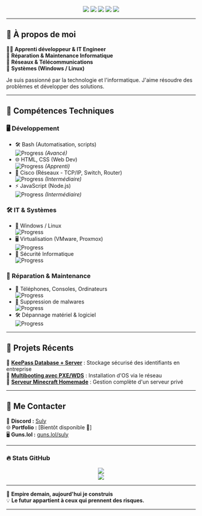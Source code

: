 <p align="center">
    <img src="https://img.shields.io/badge/Bash-blue?style=for-the-badge&logo=gnu-bash&logoColor=white" />
    <img src="https://img.shields.io/badge/HTML-orange?style=for-the-badge&logo=html5&logoColor=white" />
    <img src="https://img.shields.io/badge/CSS-blue?style=for-the-badge&logo=css3&logoColor=white" />
    <img src="https://img.shields.io/badge/Cisco-lightgrey?style=for-the-badge&logo=cisco&logoColor=white" />
    <img src="https://img.shields.io/badge/JavaScript-yellow?style=for-the-badge&logo=javascript&logoColor=white" />
</p>

---

## 🌟 À propos de moi
👨‍💻 **Apprenti développeur & IT Engineer**  
🔧 **Réparation & Maintenance Informatique**  
📡 **Réseaux & Télécommunications**  
💾 **Systèmes (Windows / Linux)**  

Je suis passionné par la technologie et l'informatique. J'aime résoudre des problèmes et développer des solutions.

---

## 🚀 Compétences Techniques

### 🖥️ Développement
- 🛠️ Bash (Automatisation, scripts)  
    ![Progress](https://geps.dev/progress/90) *(Avancé)*  
- 🌐 HTML, CSS (Web Dev)  
    ![Progress](https://geps.dev/progress/45) *(Apprenti)*  
- 🔌 Cisco (Réseaux - TCP/IP, Switch, Router)  
    ![Progress](https://geps.dev/progress/60) *(Intermédiaire)*  
- ⚡ JavaScript (Node.js)  
    ![Progress](https://geps.dev/progress/65) *(Intermédiaire)*

### 🛠️ IT & Systèmes
- 💾 Windows / Linux  
    ![Progress](https://geps.dev/progress/90)
- 🖥️ Virtualisation (VMware, Proxmox)  
    ![Progress](https://geps.dev/progress/60)
- 🔐 Sécurité Informatique  
    ![Progress](https://geps.dev/progress/85)

### 🔧 Réparation & Maintenance
- 📱 Téléphones, Consoles, Ordinateurs  
    ![Progress](https://geps.dev/progress/90)
- 🦠 Suppression de malwares  
    ![Progress](https://geps.dev/progress/75)
- 🛠️ Dépannage matériel & logiciel  
    ![Progress](https://geps.dev/progress/90)

---

## 📂 Projets Récents

📌 **[KeePass Database + Server](#)** : Stockage sécurisé des identifiants en entreprise  
📌 **[Multibooting avec PXE/WDS](#)** : Installation d'OS via le réseau  
📌 **[Serveur Minecraft Homemade](#)** : Gestion complète d'un serveur privé  

---

## 📡 Me Contacter

💬 **Discord :** [Suly](https://discord.com/users/1017441995196739685)  
🌐 **Portfolio :** [Bientôt disponible 🚧]  
🖥️ **Guns.lol :** [guns.lol/suly](https://guns.lol/suly)  

---

### 🔥 Stats GitHub

<p align="center">
    <img src="https://github-readme-stats.vercel.app/api?username=SulyDev&show_icons=true&theme=radical" />
    <br>
    <img src="https://github-readme-streak-stats.herokuapp.com/?user=SulyDev&theme=radical" />
</p>

---


🚀 **Empire demain, aujourd'hui je construis**  
💡 **Le futur appartient à ceux qui prennent des risques.**

---
